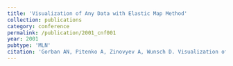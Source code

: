 ```yaml
---
title: 'Visualization of Any Data with Elastic Map Method'
collection: publications
category: conference
permalink: /publication/2001_cnf001
year: 2001
pubtype: 'MLN'
citation: 'Gorban AN, Pitenko A, Zinovyev A, Wunsch D. Visualization of Any Data with Elastic Map Method. Proceedings of Artificial Neural Networks in Engineering, St. Louis, MO, November, 2001'
---
```

